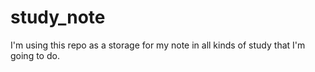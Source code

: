 # study_note
I'm using this repo as a storage for my note in all kinds of study that I'm going to do.
